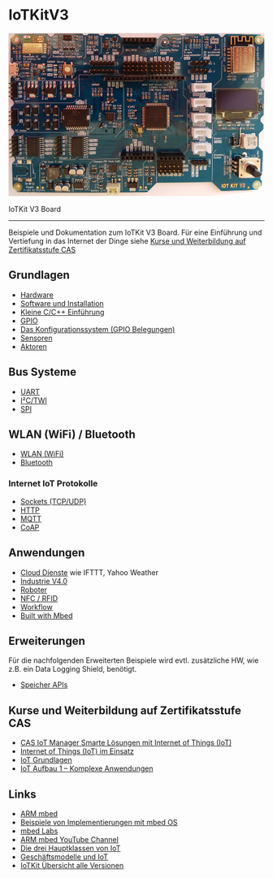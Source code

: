 IoTKitV3
========

![](images/IoTKit.png)

IoTKit V3 Board

- - -

Beispiele und Dokumentation zum IoTKit V3 Board. Für eine Einführung und Vertiefung in das Internet der Dinge siehe [Kurse und Weiterbildung auf Zertifikatsstufe CAS](#kurse-und-weiterbildung-auf-zertifikatsstufe-cas)

## Grundlagen

* [Hardware](hw/)
* [Software und Installation](sw/)
* [Kleine C/C++ Einführung](ccpp/)
* [GPIO](gpio/)
* [Das Konfigurationssystem (GPIO Belegungen)](config/)
* [Sensoren](sensors/)
* [Aktoren](actors/)

## Bus Systeme

* [UART](uart/)
* [I²C/TWI](i2c/)
* [SPI](spi/)

## WLAN (WiFi) / Bluetooth

* [WLAN (WiFi)](wlan/)
* [Bluetooth](bluetooth/)

### Internet IoT Protokolle

* [Sockets (TCP/UDP)](tcpip/)
* [HTTP](http/)
* [MQTT](mqtt/)
* [CoAP](coap/)

## Anwendungen

* [Cloud Dienste](cloud/) wie IFTTT, Yahoo Weather
* [Industrie V4.0](industrieV4/)
* [Roboter](roboter/)
* [NFC / RFID](rfid/)
* [Workflow](workflow/)
* [Built with Mbed](https://www.mbed.com/built-with-mbed/)

## Erweiterungen

Für die nachfolgenden Erweiterten Beispiele wird evtl. zusätzliche HW, wie z.B. ein Data Logging Shield, benötigt.

* [Speicher APIs](storage/)

## Kurse und Weiterbildung auf Zertifikatsstufe CAS

* [CAS IoT Manager Smarte Lösungen mit Internet of Things (IoT)](https://www.hslu.ch/de-ch/informatik/weiterbildung/networking-and-innovative-technologies/cas-iot/) 
* [Internet of Things (IoT) im Einsatz](https://www.digicomp.ch/weiterbildung/trainings-fuer-it-professionals/blockchain-iot-ai/internet-of-things-iot/kurs-internet-of-things-iot-im-einsatz)
* [IoT Grundlagen](https://www.eb-zuerich.ch/angebot/internet-der-dinge-grundlagen.html)
* [IoT Aufbau 1 – Komplexe Anwendungen](https://www.eb-zuerich.ch/angebot/internet-der-dinge-aufbau.html)

## Links

* [ARM mbed](https://www.mbed.com)
* [Beispiele von Implementierungen mit mbed OS](https://www.mbed.com/built-with-mbed/)
* [mbed Labs](https://labs.mbed.com/)
* [ARM mbed YouTube Channel](https://www.youtube.com/channel/UCNcxd73dSceKtU77XWMOg8A)
* [Die drei Hauptklassen von IoT](https://www.arm.com/products/iot/soc)
* [Geschäftsmodelle und IoT](https://www.iot-lab.ch/publications/#whitepapers)
* [IoTKit Übersicht alle Versionen](https://github.com/mc-b/IoTKit#internet-der-dinge-kit)

